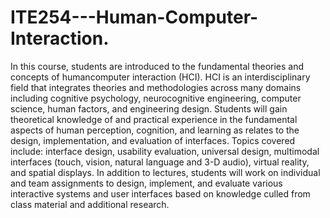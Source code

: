 # ITE254---Human-Computer-Interaction.

In this course, students are introduced to the fundamental theories and concepts of humancomputer interaction (HCI). HCI is an interdisciplinary field that integrates theories and methodologies across many domains including cognitive psychology, neurocognitive engineering, computer science, human factors, and engineering design. Students will gain theoretical knowledge of and practical experience in the fundamental aspects of human perception, cognition, and learning as relates to the design, implementation, and evaluation of interfaces. Topics covered include: interface design, usability evaluation, universal design, multimodal interfaces (touch, vision, natural language and 3-D audio), virtual reality, and spatial displays. In addition to lectures, students will work on individual and team assignments to design, implement, and evaluate various interactive systems and user interfaces based on knowledge culled from class material and additional research. 
